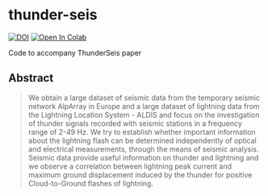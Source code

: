 # thunder-seis
[![DOI](https://zenodo.org/badge/391969148.svg)](https://zenodo.org/badge/latestdoi/391969148)
[![Open In Colab](https://colab.research.google.com/assets/colab-badge.svg)](https://colab.research.google.com/github/IMGW-univie/thunder-seis/blob/main/ThunderSeis.ipynb)

Code to accompany ThunderSeis paper

## Abstract
> We obtain a large dataset of seismic data from the temporary seismic network AlpArray in Europe and a large dataset of lightning data from the Lightning Location System - ALDIS and focus on the investigation of thunder signals recorded with seismic stations in a frequency range of 2-49 Hz. We try to establish whether important information about the lightning flash can be determined independently of optical and electrical measurements, through the means of seismic analysis. Seismic data provide useful information on thunder and lightning and we observe a correlation between lightning peak current and maximum ground displacement induced by the thunder for positive Cloud-to-Ground flashes of lightning. 

